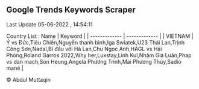 

## Google Trends Keywords Scraper 
 
Last Update 05-06-2022 , 14:54:11

Country List :
 Name  | Keyword |
| ------------- | ------------- |
| VIETNAM | Ý vs Đức,Tiêu Chiến,Nguyễn thanh bình,Iga Swiatek,U23 Thái Lan,Trịnh Công Sơn,Nadal,Bỉ đấu với Hà Lan,Chu Ngọc Anh,HAGL vs Hải Phòng,Roland Garros 2022,Why her,Luxstay,Linh Kul,Nhậm Gia Luân,Phap vs dan mach,Son Heung,Angela Phương Trinh,Mai Phương Thúy,Sadio mané |



© Abdul Muttaqin 

